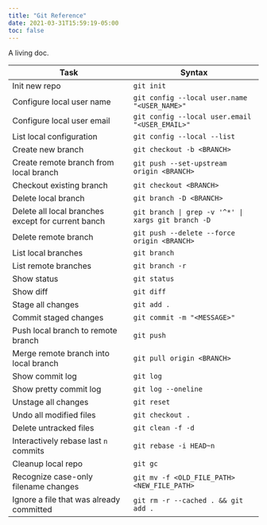 ```yaml
---
title: "Git Reference"
date: 2021-03-31T15:59:19-05:00
toc: false
---
```


A living doc.

<!--more-->

<table class="table">
<thead>

<tr>
<th>Task</th>
<th>Syntax</th>
</tr>

</thead>
<tbody>

<tr>
<td>Init new repo</td>
<td><code>git init</code></td>
</tr>

<tr>
<td>Configure local user name</td>
<td><code>git config --local user.name &quot;&lt;USER_NAME&gt;&quot;</code></td>
</tr>

<tr>
<td>Configure local user email</td>
<td><code>git config --local user.email &quot;&lt;USER_EMAIL&gt;&quot;</code></td>
</tr>

<tr>
<td>List local configuration</td>
<td><code>git config --local --list</code></td>
</tr>

<tr>
<td>Create new branch</td>
<td><code>git checkout -b &lt;BRANCH&gt;</code></td>
</tr>

<tr>
<td>Create remote branch from local branch</td>
<td><code>git push --set-upstream origin &lt;BRANCH&gt;</code></td>
</tr>

<tr>
<td>Checkout existing branch</td>
<td><code>git checkout &lt;BRANCH&gt;</code></td>
</tr>

<tr>
<td>Delete local branch</td>
<td><code>git branch -D &lt;BRANCH&gt;</code></td>
</tr>

<tr>
<td>Delete all local branches except for current banch</td>
<td><code>git branch | grep -v '^*' | xargs git branch -D</code></td>
</tr>

<tr>
<td>Delete remote branch</td>
<td><code>git push --delete --force origin &lt;BRANCH&gt;</code></td>
</tr>

<tr>
<td>List local branches</td>
<td><code>git branch</code></td>
</tr>

<tr>
<td>List remote branches</td>
<td><code>git branch -r</code></td>
</tr>

<tr>
<td>Show status</td>
<td><code>git status</code></td>
</tr>

<tr>
<td>Show diff</td>
<td><code>git diff</code></td>
</tr>

<tr>
<td>Stage all changes</td>
<td><code>git add .</code></td>
</tr>

<tr>
<td>Commit staged changes</td>
<td><code>git commit -m &quot;&lt;MESSAGE&gt;&quot;</code></td>
</tr>

<tr>
<td>Push local branch to remote branch</td>
<td><code>git push</code></td>
</tr>

<tr>
<td>Merge remote branch into local branch</td>
<td><code>git pull origin &lt;BRANCH&gt;</code></td>
</tr>

<tr>
<td>Show commit log</td>
<td><code>git log</code></td>
</tr>

<tr>
<td>Show pretty commit log</td>
<td><code>git log --oneline</code></td>
</tr>

<tr>
<td>Unstage all changes</td>
<td><code>git reset</code></td>
</tr>

<tr>
<td>Undo all modified files</td>
<td><code>git checkout .</code></td>
</tr>

<tr>
<td>Delete untracked files</td>
<td><code>git clean -f -d</code></td>
</tr>

<tr>
<td>Interactively rebase last <code>n</code> commits</td>
<td><code>git rebase -i HEAD~n</code></td>
</tr>

<tr>
<td>Cleanup local repo</td>
<td><code>git gc</code></td>
</tr>

<tr>
<td>Recognize case-only filename changes</td>
<td><code>git mv -f &lt;OLD_FILE_PATH&gt; &lt;NEW_FILE_PATH&gt;</code></td>
</tr>

<tr>
<td>Ignore a file that was already committed</td>
<td><code>git rm -r --cached . && git add .</code></td>
</tr>

</tbody>
</table>
